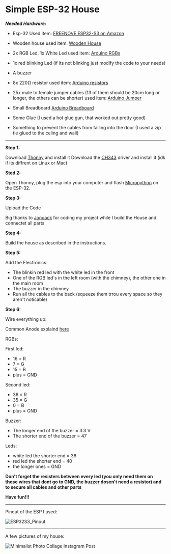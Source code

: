 # Simple ESP-32 House


***Needed Hardware:***


- Esp-32
  Used item: [FREENOVE ESP32-S3 on Amazon](https://www.amazon.com/-/en/FREENOVE-ESP32-S3-WROOM-Dual-Core-Microcontroller-Wireless/dp/B0BMQ8F7FN/ref=sr_1_2?crid=2K8N31FTIQM51&dib=eyJ2IjoiMSJ9.6dly-XBkenELENJtlf6IL_dsDb1sdPIMRBuKHpMy8C0vL79UzmGGOg8FLqdC74pvfMxQNUs0xGfV2M0m6uv0KMwuCUg3ijQkuRNLtUOdlpVhQKxq_wkonPif4pkhh-nr9axBk8wAVe21zK3MXXkpgBi-2_8-EHd4gNfwC0ZPEmv04bem_oykeBXe6i_Ux3DH7oZUPr_z0rLTt4lWiIypZoYUyVCX3kEj5u4XOedfItk.RucVj4CapOBYHWMEn08RyFJ0ZgS-eX-_pZEsHhzgAzU&dib_tag=se&keywords=freenove%2Besp32-s3%2Bcam&qid=1748782374&sprefix=esp32%2Bcam%2Bfree%2Caps%2C92&sr=8-2&th=1)

- Wooden house
  used item: [Wooden House](https://www.amazon.com/-/en/gp/product/B074MB1QCY/ref=sw_img_1?smid=A2BZPTL9A42Y3O&psc=1)

- 2x RGB Led, 1x White Led
  used item: [Arduino RGBs](https://store.arduino.cc/products/set-of-70-assorted-color-5mm-leds?queryID=c2f9d4fca16aed5d29d7417c89561fd4)
  
- 1x red blinking Led (if its not blinking just modify the code to your needs)

- A buzzer
  
- 8x 220Ω resistor
  used item: [Arduino resistors](https://store.arduino.cc/products/box-525-1-precision-resistors-17-values?queryID=undefined)

- 25x male to female jumper cables (13 of them should be 20cm long or longer, the others can be shorter)
  used item: [Arduino Jumper](https://store.arduino.cc/collections/cables-wires/products/40-colored-male-female-jumper-wires)
  
- Small Breadboard
  [Arduino Breadboard](https://store.arduino.cc/products/mini-breadboard-white)

- Some Glue (I used a hot glue gun, that worked out pretty good)
- Something to prevent the cables from falling into the door (I used a zip tie glued to the celing and wall)

---


**Step 1:**

Download [Thonny](https://thonny.org/) and install it
Download the [CH343](https://www.wch-ic.com/products/CH343.html) driver and install it (idk if its diffrent on Linux or Mac)


**Sted 2:**

Open Thonny, plug the esp into your computer and flash [Micropython](https://docs.micropython.org/en/latest/esp32/tutorial/intro.html) on the ESP-32.


**Step 3:**

Upload the Code

Big thanks to [Jonoack](https://github.com/jonoack) for coding my project while I build the House and connectet all parts


**Step 4:**

Build the house as described in the instructions.


**Step 5:**

Add the Electronics:

- The blinkin red led with the white led in the front
- One of the RGB led´s in the left room (with the chimney), the other one in the main room
- The buzzer in the chimney
- Run all the cables to the back (squeeze them trrou every space so they aren't noticable) 


**Step 6:**

Wire everything up:

Common Anode explaind [here](https://projecthub.arduino.cc/lewiskell/common-anode-rgb-led-f368dd)

RGBs:

First led:

- 16 = R
- 7 = G
- 15 = B
- plus = GND

Second led:

-  36 = R
-  35 = G
-  0 = B
-  plus = GND


Buzzer:

-  The longer end of the buzzer = 3.3 V
-  The shorter end of the buzzer = 47


Leds:

- white led the shorter end = 38
- red led the shorter end = 40
- the longer ones = GND


**Don't forget the resisters between every led (you only need them on those wires that dont go to GND, the buzzer dosen't need a resistor) and to secure all cables and other parts**

**Have fun!!!**

---

Pinout of the ESP I used:

![ESP32S3_Pinout](https://github.com/user-attachments/assets/ee496d8e-9ea8-47a7-aebf-25d86bdc8acb)

---

A few pictures of my house:

![Minimalist Photo Collage Instagram Post](https://github.com/user-attachments/assets/2345b567-777c-4c29-a234-fef87c19b5db)
